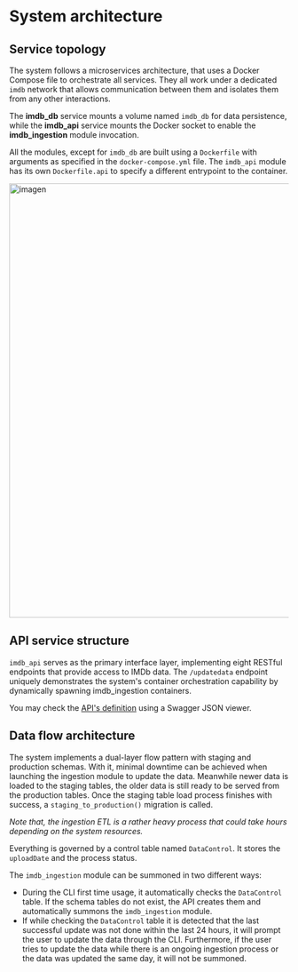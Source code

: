 # System architecture

## Service topology

The system follows a microservices architecture, that uses a Docker Compose file to orchestrate all services. They all work under a dedicated `imdb` network that allows communication between them and isolates them from any other interactions.

The **imdb_db** service mounts a volume named `imdb_db` for data persistence, while the **imdb_api** service mounts the Docker socket to enable the **imdb_ingestion** module invocation.

All the modules, except for `imdb_db` are built using a `Dockerfile` with arguments as specified in the `docker-compose.yml` file. The `imdb_api` module has its own `Dockerfile.api` to specify a different entrypoint to the container.

<img width="594" height="782" alt="imagen" src="https://github.com/user-attachments/assets/11f6fb82-14fe-4188-aba6-9208d3050053" />

## API service structure

`imdb_api` serves as the primary interface layer, implementing eight RESTful endpoints that provide access to IMDb data. The `/updatedata` endpoint uniquely demonstrates the system's container orchestration capability by dynamically spawning imdb_ingestion containers.

You may check the [API's definition](swagger.json) using a Swagger JSON viewer.

## Data flow architecture

The system implements a dual-layer flow pattern with staging and production schemas. With it, minimal downtime can be achieved when launching the ingestion module to update the data. Meanwhile newer data is loaded to the staging tables, the older data is still ready to be served from the production tables. Once the staging table load process finishes with success, a `staging_to_production()` migration is called.

*Note that, the ingestion ETL is a rather heavy process that could take hours depending on the system resources.*

Everything is governed by a control table named `DataControl`. It stores the `uploadDate` and the process status.

The `imdb_ingestion` module can be summoned in two different ways:
- During the CLI first time usage, it automatically checks the `DataControl` table. If the schema tables do not exist, the API creates them and automatically summons the `imdb_ingestion` module.
- If while checking the `DataControl` table it is detected that the last successful update was not done within the last 24 hours, it will prompt the user to update the data through the CLI. Furthermore, if the user tries to update the data while there is an ongoing ingestion process or the data was updated the same day, it will not be summoned.


